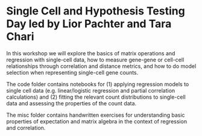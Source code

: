 # Single Cell and Hypothesis Testing Day led by Lior Pachter and Tara Chari

In this workshop we will explore the basics of matrix operations and regression with single-cell data, how to measure gene-gene or cell-cell relationships through correlation and distance metrics, and how to do model selection when representing single-cell gene counts.

The code folder contains notebooks for (1) applying regression models to single cell data (e.g. linear/logistic regression and partial correlation calculations) and (2) fitting the relevant count distributions to single-cell data and assessing the properties of the count data.

The misc folder contains handwritten exercises for understanding basic properties of expectation and matrix algebra in the context of regression and correlation.

